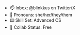 - 📫 Inbox: @blinkkus on Twitter/X
- 🤍 Pronouns: she/her/they/them
- ⌨️ Skill Set: Advanced CS
- 💞️ Collab Status: Free
